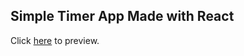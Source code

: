 ## Simple Timer App Made with React

Click [here](https://practical-visvesvaraya-7818d9.netlify.app/) to preview.